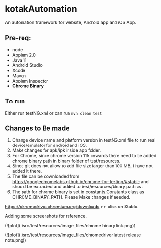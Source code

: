 # kotakAutomation
An automation framework for website, Android app and iOS App.

## Pre-req:
* node
* Appium 2.0
* Java 11
* Android Studio
* Xcode
* Maven
* Appium Inspector
* **Chrome Binary**

## To run

Either run testNG.xml or can run `mvn clean test`

## Changes to Be made

1. Change device name and platform version in testNG.xml file to run real device/emulator for android and iOS.
2. Make changes for apk/ipk inside app folder.
3. For Chrome, since chrome version 115 onwards there need to be added chrome binary path in binary folder of test/resources.
4. Since git does not allow to add file size larger than 100 MB, I have not added it there.
5. The file can be downloaded from https://googlechromelabs.github.io/chrome-for-testing/#stable  and should be extracted and added to test/resources/binary path as <chrome-mac-x64>.
6. The path for chrome binary is set in constants.Constants class as CHROME_BINARY_PATH. Please Make changes if needed.

https://chromedriver.chromium.org/downloads  >> click on Stable.

Adding some screenshots for reference.

(![plot](./src/test/resources/image_files/chrome binary link.png))

(![plot](./src/test/resources/image_files/chromedriver latest release note.png))